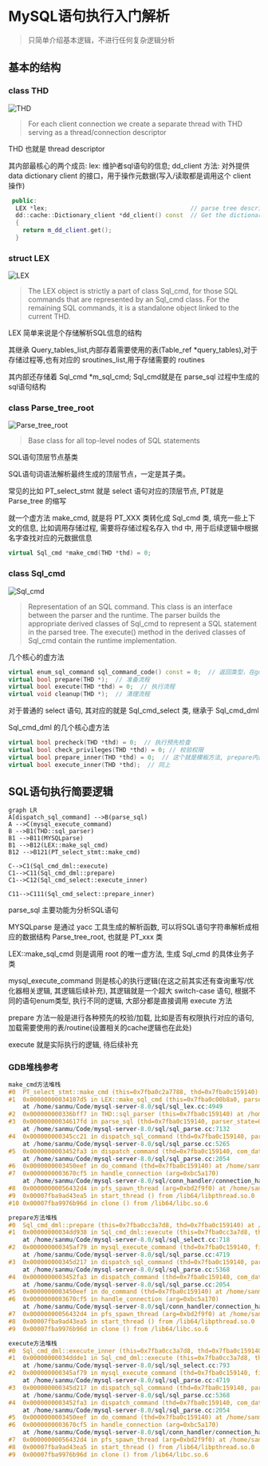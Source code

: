 # MySQL语句执行入门解析

> 只简单介绍基本逻辑，不进行任何复杂逻辑分析

## 基本的结构

### class THD

![THD](/img/class_THD.png)

> For each client connection we create a separate thread with THD serving as a thread/connection descriptor

THD 也就是 thread descriptor

其内部最核心的两个成员:
lex: 维护者sql语句的信息; 
dd_client 方法: 对外提供 data dictionary client 的接口，用于操作元数据(写入/读取都是调用这个 client 操作)

```cpp
 public:
  LEX *lex;                                        // parse tree descriptor
  dd::cache::Dictionary_client *dd_client() const  // Get the dictionary client.
  {
    return m_dd_client.get();
  }
```

### struct LEX

![LEX](/img/struct_LEX.png)

> The LEX object is strictly a part of class Sql_cmd, for those SQL commands that are represented by an Sql_cmd class. For the remaining SQL commands, it is a standalone object linked to the current THD.

LEX 简单来说是个存储解析SQL信息的结构

其继承 Query_tables_list,内部存着需要使用的表(Table_ref *query_tables),对于存储过程等,也有对应的 sroutines_list,用于存储需要的 routines

其内部还存储着 Sql_cmd *m_sql_cmd;
Sql_cmd就是在 parse_sql 过程中生成的 sql语句结构

### class Parse_tree_root

![Parse_tree_root](/img/classParse__tree__root__inherit__graph_org.svg)

> Base class for all top-level nodes of SQL statements

SQL语句顶层节点基类

SQL语句词语法解析最终生成的顶层节点，一定是其子类。

常见的比如 PT_select_stmt 就是 select 语句对应的顶层节点, PT就是 Parse_tree 的缩写

就一个虚方法 make_cmd, 就是将 PT_XXX 类转化成 Sql_cmd 类, 填充一些上下文的信息, 比如调用存储过程, 需要将存储过程名存入 thd 中, 用于后续逻辑中根据名字查找对应的元数据信息

```cpp
virtual Sql_cmd *make_cmd(THD *thd) = 0;
```

### class Sql_cmd

![Sql_cmd](/img/classSql__cmd__inherit__graph_org.svg)

> Representation of an SQL command.
This class is an interface between the parser and the runtime.
The parser builds the appropriate derived classes of Sql_cmd
to represent a SQL statement in the parsed tree.
The execute() method in the derived classes of Sql_cmd contain the runtime implementation.

几个核心的虚方法

```cpp
virtual enum_sql_command sql_command_code() const = 0;  // 返回类型，在gdb的时候可以根据这个进行强转
virtual bool prepare(THD *);  // 准备流程
virtual bool execute(THD *thd) = 0;  // 执行流程
virtual void cleanup(THD *);  // 清理流程
```

对于普通的 select 语句, 其对应的就是 Sql_cmd_select 类, 继承于 Sql_cmd_dml

Sql_cmd_dml 的几个核心虚方法

```cpp
virtual bool precheck(THD *thd) = 0;  // 执行预先检查
virtual bool check_privileges(THD *thd) = 0; // 校验权限
virtual bool prepare_inner(THD *thd) = 0;  // 这个就是模板方法, prepare内部会调用prepare_inner方法
virtual bool execute_inner(THD *thd);  // 同上
```

## SQL语句执行简要逻辑

```mermaid
graph LR
A[dispatch_sql_command] -->B(parse_sql)
A -->C(mysql_execute_command)
B -->B1(THD::sql_parser)
B1 -->B11(MYSQLparse)
B1 -->B12(LEX::make_sql_cmd)
B12 -->B121(PT_select_stmt::make_cmd)

C-->C1(Sql_cmd_dml::execute)
C1-->C11(Sql_cmd_dml::prepare)
C1-->C12(Sql_cmd_select::execute_inner)

C11-->C111(Sql_cmd_select::prepare_inner)
```

parse_sql 主要功能为分析SQL语句

MYSQLparse 是通过 yacc 工具生成的解析函数, 可以将SQL语句字符串解析成相应的数据结构 Parse_tree_root, 也就是 PT_xxx 类

LEX::make_sql_cmd 则是调用 root 的唯一虚方法, 生成 Sql_cmd 的具体业务子类

mysql_execute_command 则是核心的执行逻辑(在这之前其实还有查询重写/优化器相关逻辑, 其逻辑后续补充), 其逻辑就是一个超大 switch-case 语句, 根据不同的语句enum类型, 执行不同的逻辑, 大部分都是直接调用 execute 方法

prepare 方法一般是进行各种预先的校验/加载, 比如是否有权限执行对应的语句, 加载需要使用的表/routine(设置相关的cache逻辑也在此处)

execute 就是实际执行的逻辑, 待后续补充

### GDB堆栈参考

```cpp
make_cmd方法堆栈
#0  PT_select_stmt::make_cmd (this=0x7fba0c2a7788, thd=0x7fba0c159140) at /home/sanmu/Code/mysql-server-8.0/sql/parse_tree_nodes.cc:703
#1  0x00000000034107d5 in LEX::make_sql_cmd (this=0x7fba0c00b8a0, parse_tree=0x7fba0c2a7788)
    at /home/sanmu/Code/mysql-server-8.0/sql/sql_lex.cc:4949
#2  0x000000000336bff7 in THD::sql_parser (this=0x7fba0c159140) at /home/sanmu/Code/mysql-server-8.0/sql/sql_class.cc:3066
#3  0x00000000034617fd in parse_sql (thd=0x7fba0c159140, parser_state=0x7fba4c6f5910, creation_ctx=0x0)
    at /home/sanmu/Code/mysql-server-8.0/sql/sql_parse.cc:7132
#4  0x000000000345cc21 in dispatch_sql_command (thd=0x7fba0c159140, parser_state=0x7fba4c6f5910)
    at /home/sanmu/Code/mysql-server-8.0/sql/sql_parse.cc:5265
#5  0x0000000003452fa3 in dispatch_command (thd=0x7fba0c159140, com_data=0x7fba4c6f6a00, command=COM_QUERY)
    at /home/sanmu/Code/mysql-server-8.0/sql/sql_parse.cc:2054
#6  0x0000000003450eef in do_command (thd=0x7fba0c159140) at /home/sanmu/Code/mysql-server-8.0/sql/sql_parse.cc:1439
#7  0x0000000003670cf5 in handle_connection (arg=0xbc5a170)
    at /home/sanmu/Code/mysql-server-8.0/sql/conn_handler/connection_handler_per_thread.cc:302
#8  0x00000000056432d4 in pfs_spawn_thread (arg=0xbd2f9f0) at /home/sanmu/Code/mysql-server-8.0/storage/perfschema/pfs.cc:3042
#9  0x00007fba9ad43ea5 in start_thread () from /lib64/libpthread.so.0
#10 0x00007fba9976b96d in clone () from /lib64/libc.so.6

prepare方法堆栈
#0  Sql_cmd_dml::prepare (this=0x7fba0cc3a7d8, thd=0x7fba0c159140) at /home/sanmu/Code/mysql-server-8.0/sql/sql_select.cc:495
#1  0x00000000034dd938 in Sql_cmd_dml::execute (this=0x7fba0cc3a7d8, thd=0x7fba0c159140)
    at /home/sanmu/Code/mysql-server-8.0/sql/sql_select.cc:718
#2  0x000000000345af79 in mysql_execute_command (thd=0x7fba0c159140, first_level=true)
    at /home/sanmu/Code/mysql-server-8.0/sql/sql_parse.cc:4719
#3  0x000000000345d217 in dispatch_sql_command (thd=0x7fba0c159140, parser_state=0x7fba4c6f5910)
    at /home/sanmu/Code/mysql-server-8.0/sql/sql_parse.cc:5368
#4  0x0000000003452fa3 in dispatch_command (thd=0x7fba0c159140, com_data=0x7fba4c6f6a00, command=COM_QUERY)
    at /home/sanmu/Code/mysql-server-8.0/sql/sql_parse.cc:2054
#5  0x0000000003450eef in do_command (thd=0x7fba0c159140) at /home/sanmu/Code/mysql-server-8.0/sql/sql_parse.cc:1439
#6  0x0000000003670cf5 in handle_connection (arg=0xbc5a170)
    at /home/sanmu/Code/mysql-server-8.0/sql/conn_handler/connection_handler_per_thread.cc:302
#7  0x00000000056432d4 in pfs_spawn_thread (arg=0xbd2f9f0) at /home/sanmu/Code/mysql-server-8.0/storage/perfschema/pfs.cc:3042
#8  0x00007fba9ad43ea5 in start_thread () from /lib64/libpthread.so.0
#9  0x00007fba9976b96d in clone () from /lib64/libc.so.6

execute方法堆栈
#0  Sql_cmd_dml::execute_inner (this=0x7fba0cc3a7d8, thd=0x7fba0c159140) at /home/sanmu/Code/mysql-server-8.0/sql/sql_select.cc:1005
#1  0x00000000034ddde1 in Sql_cmd_dml::execute (this=0x7fba0cc3a7d8, thd=0x7fba0c159140)
    at /home/sanmu/Code/mysql-server-8.0/sql/sql_select.cc:793
#2  0x000000000345af79 in mysql_execute_command (thd=0x7fba0c159140, first_level=true)
    at /home/sanmu/Code/mysql-server-8.0/sql/sql_parse.cc:4719
#3  0x000000000345d217 in dispatch_sql_command (thd=0x7fba0c159140, parser_state=0x7fba4c6f5910)
    at /home/sanmu/Code/mysql-server-8.0/sql/sql_parse.cc:5368
#4  0x0000000003452fa3 in dispatch_command (thd=0x7fba0c159140, com_data=0x7fba4c6f6a00, command=COM_QUERY)
    at /home/sanmu/Code/mysql-server-8.0/sql/sql_parse.cc:2054
#5  0x0000000003450eef in do_command (thd=0x7fba0c159140) at /home/sanmu/Code/mysql-server-8.0/sql/sql_parse.cc:1439
#6  0x0000000003670cf5 in handle_connection (arg=0xbc5a170)
    at /home/sanmu/Code/mysql-server-8.0/sql/conn_handler/connection_handler_per_thread.cc:302
#7  0x00000000056432d4 in pfs_spawn_thread (arg=0xbd2f9f0) at /home/sanmu/Code/mysql-server-8.0/storage/perfschema/pfs.cc:3042
#8  0x00007fba9ad43ea5 in start_thread () from /lib64/libpthread.so.0
#9  0x00007fba9976b96d in clone () from /lib64/libc.so.6
```